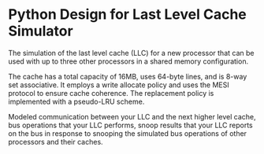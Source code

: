 # Python Design for Last Level Cache Simulator
The simulation of the last level cache (LLC) for a new processor
that can be used with up to three other processors in a shared memory configuration.

The cache has a total capacity of 16MB, uses 64-byte lines, and is 8-way set associative. It
employs a write allocate policy and uses the MESI protocol to ensure cache coherence. The
replacement policy is implemented with a pseudo-LRU scheme.

Modeled communication between your LLC and the next higher level cache,
bus operations that your LLC performs, snoop results that your LLC reports on the bus in
response to snooping the simulated bus operations of other processors and their caches.

